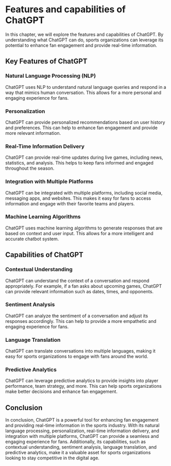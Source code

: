 Features and capabilities of ChatGPT
======================================================================

In this chapter, we will explore the features and capabilities of ChatGPT. By understanding what ChatGPT can do, sports organizations can leverage its potential to enhance fan engagement and provide real-time information.

Key Features of ChatGPT
-----------------------

### Natural Language Processing (NLP)

ChatGPT uses NLP to understand natural language queries and respond in a way that mimics human conversation. This allows for a more personal and engaging experience for fans.

### Personalization

ChatGPT can provide personalized recommendations based on user history and preferences. This can help to enhance fan engagement and provide more relevant information.

### Real-Time Information Delivery

ChatGPT can provide real-time updates during live games, including news, statistics, and analysis. This helps to keep fans informed and engaged throughout the season.

### Integration with Multiple Platforms

ChatGPT can be integrated with multiple platforms, including social media, messaging apps, and websites. This makes it easy for fans to access information and engage with their favorite teams and players.

### Machine Learning Algorithms

ChatGPT uses machine learning algorithms to generate responses that are based on context and user input. This allows for a more intelligent and accurate chatbot system.

Capabilities of ChatGPT
-----------------------

### Contextual Understanding

ChatGPT can understand the context of a conversation and respond appropriately. For example, if a fan asks about upcoming games, ChatGPT can provide relevant information such as dates, times, and opponents.

### Sentiment Analysis

ChatGPT can analyze the sentiment of a conversation and adjust its responses accordingly. This can help to provide a more empathetic and engaging experience for fans.

### Language Translation

ChatGPT can translate conversations into multiple languages, making it easy for sports organizations to engage with fans around the world.

### Predictive Analytics

ChatGPT can leverage predictive analytics to provide insights into player performance, team strategy, and more. This can help sports organizations make better decisions and enhance fan engagement.

Conclusion
----------

In conclusion, ChatGPT is a powerful tool for enhancing fan engagement and providing real-time information in the sports industry. With its natural language processing, personalization, real-time information delivery, and integration with multiple platforms, ChatGPT can provide a seamless and engaging experience for fans. Additionally, its capabilities, such as contextual understanding, sentiment analysis, language translation, and predictive analytics, make it a valuable asset for sports organizations looking to stay competitive in the digital age.
